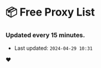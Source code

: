 # :package: Free Proxy List
### Updated every 15 minutes.

- Last updated: `2024-04-29 10:31`

:heart:
